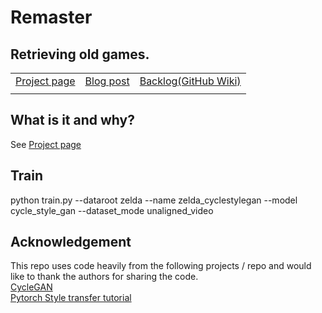 # Remaster
## Retrieving old games.

||||
|-|-|-|
|[Project page](https://github.com/tobyclh/Remaster)  |[Blog post](https://sites.google.com/view/tobyclh/projects/post_remaster)  |[Backlog(GitHub Wiki)](https://github.com/tobyclh/Remaster/wiki)|
||||

## What is it and why?
See [Project page](https://github.com/tobyclh/Remaster)

## Train
python train.py --dataroot zelda --name zelda_cyclestylegan --model cycle_style_gan --dataset_mode unaligned_video



## Acknowledgement
This repo uses code heavily from the following projects / repo and would like to thank the authors for sharing the code.  
[CycleGAN](https://github.com/junyanz/pytorch-CycleGAN-and-pix2pix)  
[Pytorch Style transfer tutorial](https://pytorch.org/tutorials/advanced/neural_style_tutorial.html)
